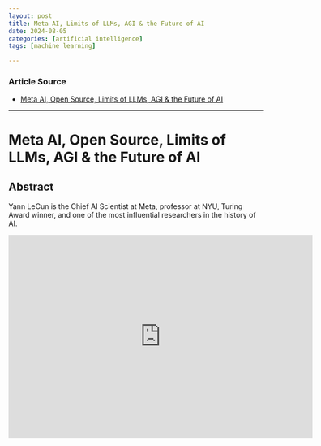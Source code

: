 ```yaml
---
layout: post
title: Meta AI, Limits of LLMs, AGI & the Future of AI 
date: 2024-08-05
categories: [artificial intelligence]
tags: [machine learning]

---
```


### Article Source


* [Meta AI, Open Source, Limits of LLMs, AGI & the Future of AI](https://www.youtube.com/watch?v=5t1vTLU7s40)

---



# Meta AI, Open Source, Limits of LLMs, AGI & the Future of AI 

## Abstract

Yann LeCun is the Chief AI Scientist at Meta, professor at NYU, Turing Award winner, and one of the most influential researchers in the history of AI. 

<iframe width="600" height="400" src="https://www.youtube.com/embed/5t1vTLU7s40?si=KTlJYaDO_l2js8jx" title="YouTube video player" frameborder="0" allow="accelerometer; autoplay; clipboard-write; encrypted-media; gyroscope; picture-in-picture; web-share" referrerpolicy="strict-origin-when-cross-origin" allowfullscreen></iframe>